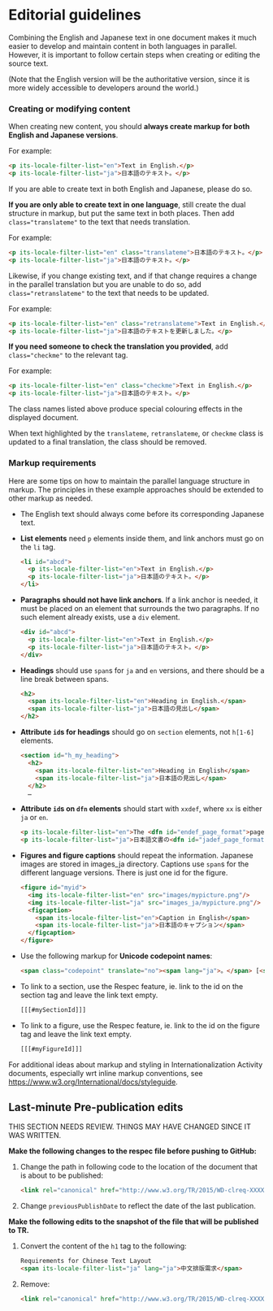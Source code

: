 # Editorial guidelines
Combining the English and Japanese text in one document makes it much easier to develop and maintain content in both languages in parallel. However, it is important to follow certain steps when creating or editing the source text.

(Note that the English version will be the authoritative version, since it is more widely accessible to developers around the world.)

### Creating or modifying content

When creating new content, you should **always create markup for both English and Japanese versions**.

For example:  
```html
<p its-locale-filter-list="en">Text in English.</p>
<p its-locale-filter-list="ja">日本語のテキスト。</p>
```

If you are able to create text in both English and Japanese, please do so. 

**If you are only able to create text in one language**, still create the dual structure in markup, but put the same text in both places. Then add `class="translateme"` to the text that needs translation.

For example:

```html
<p its-locale-filter-list="en" class="translateme">日本語のテキスト。</p>
<p its-locale-filter-list="ja">日本語のテキスト。</p>
```

Likewise, if you change existing text, and if that change requires a change in the parallel translation but you are unable to do so, add `class="retranslateme"` to the text that needs to be updated.

For example:

```html
<p its-locale-filter-list="en" class="retranslateme">Text in English.</p>
<p its-locale-filter-list="ja">日本語のテキストを更新しました。</p>
```

**If you need someone to check the translation you provided**, add `class="checkme"` to the relevant tag.

For example:

```html
<p its-locale-filter-list="en" class="checkme">Text in English.</p>
<p its-locale-filter-list="ja">日本語のテキスト。</p>
```

The class names listed above produce special colouring effects in the displayed document.

When text highlighted by the `translateme`, `retranslateme`, or `checkme` class is updated to a final translation, the class should be removed.


### Markup requirements 

Here are some tips on how to maintain the parallel language structure in markup. The principles in these example approaches should be extended to other markup as needed.

- The English text should always come before its corresponding Japanese text.


- **List elements** need `p` elements inside them, and link anchors must go on the `li` tag.

    ```html
    <li id="abcd">
      <p its-locale-filter-list="en">Text in English.</p>
      <p its-locale-filter-list="ja">日本語のテキスト。</p>
    </li>
    ```


- **Paragraphs should not have link anchors**. If a link anchor is needed, it must be placed on an element that surrounds the two paragraphs. If no such element already exists, use a `div` element.

    ```html
    <div id="abcd">
      <p its-locale-filter-list="en">Text in English.</p>
      <p its-locale-filter-list="ja">日本語のテキスト。</p>
    </div>
    ```

- **Headings** should use `span`s for `ja` and `en` versions, and there should be a line break between spans.

    ```html
    <h2>
      <span its-locale-filter-list="en">Heading in English.</span>
      <span its-locale-filter-list="ja">日本語の見出し</span>
    </h2>
    ```

- **Attribute `id`s for headings** should go on `section` elements, not `h[1-6]` elements.

    ```html
    <section id="h_my_heading">
      <h2>
        <span its-locale-filter-list="en">Heading in English</span>
        <span its-locale-filter-list="ja">日本語の見出し</span>
      </h2>
      …
    ``` 

- **Attribute `id`s on `dfn` elements** should start with `xxdef`, where `xx` is either `ja` or `en`.

    ```html
    <p its-locale-filter-list="en">The <dfn id="endef_page_format">page format</dfn> of a Japanese document is specified by:</p>
    <p its-locale-filter-list="ja">日本語文書の<dfn id="jadef_page_format">組体裁</dfn>は，以下の順序で設計する．</p>
    ```

- **Figures and figure captions** should repeat the information. Japanese images are stored in images_ja directory. Captions use `span`s for the different language versions. There is just one id for the figure.

    ```html
    <figure id="myid">
      <img its-locale-filter-list="en" src="images/mypicture.png"/>
      <img its-locale-filter-list="ja" src="images_ja/mypicture.png"/>
      <figcaption>
        <span its-locale-filter-list="en">Caption in English</span>
        <span its-locale-filter-list="ja">日本語のキャプション</span>
      </figcaption>
    </figure>
    ```

- Use the following markup for **Unicode codepoint names**:

    ```html
    <span class="codepoint" translate="no"><span lang="ja">。</span> [<span class="uname">U+3002 IDEOGRAPHIC FULL STOP</span>]</span>
    ```

- To link to a section, use the Respec feature, ie. link to the id on the section tag and leave the link text empty.

    ```html
    [[[#mySectionId]]]
    ```

- To link to a figure, use the Respec feature, ie. link to the id on the figure tag and leave the link text empty.

    ```html
    [[[#myFigureId]]]
    ```


For additional ideas about markup and styling in Internationalization Activity documents, especially wrt inline markup conventions, see <https://www.w3.org/International/docs/styleguide>.


## Last-minute Pre-publication edits

THIS SECTION NEEDS REVIEW. THINGS MAY HAVE CHANGED SINCE IT WAS WRITTEN.

**Make the following changes to the respec file before pushing to GitHub:**

1. Change the path in following code to the location of the document that is about to be published:
    
    ```html 
    <link rel="canonical" href="http://www.w3.org/TR/2015/WD-clreq-XXXXXXX/"/>
    ```

2. Change `previousPublishDate` to reflect the date of the last publication. 

**Make the following edits to the snapshot of the file that will be published to TR.**

1. Convert the content of the `h1` tag to the following:

    ```html
    Requirements for Chinese Text Layout 
    <span its-locale-filter-list="ja" lang="ja">中文排版需求</span>
    ```

2. Remove:
    
    ```html
    <link rel="canonical" href="http://www.w3.org/TR/2015/WD-clreq-XXXXXXXX/"/>
    ``` 
